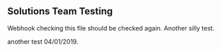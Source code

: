 ## Solutions Team Testing

Webhook checking this file should be checked again. Another silly test.

another test 04/01/2019.
